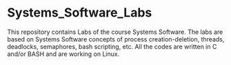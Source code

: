 # Systems_Software_Labs

This repository contains Labs of the course Systems Software.
The labs are based on Systems Software concepts of process creation-deletion, threads, deadlocks, semaphores, bash scripting, etc.
All the codes are written in C and/or BASH and are working on Linux.
